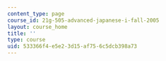 ```yaml
---
content_type: page
course_id: 21g-505-advanced-japanese-i-fall-2005
layout: course_home
title: ''
type: course
uid: 533366f4-e5e2-3d15-af75-6c5dcb398a73
---
```

